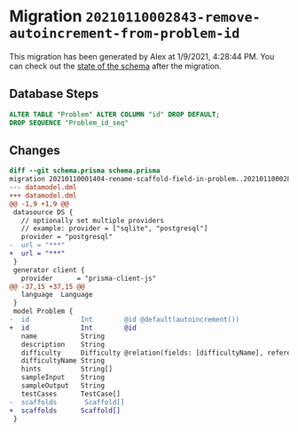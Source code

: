 # Migration `20210110002843-remove-autoincrement-from-problem-id`

This migration has been generated by Alex at 1/9/2021, 4:28:44 PM.
You can check out the [state of the schema](./schema.prisma) after the migration.

## Database Steps

```sql
ALTER TABLE "Problem" ALTER COLUMN "id" DROP DEFAULT;
DROP SEQUENCE "Problem_id_seq"
```

## Changes

```diff
diff --git schema.prisma schema.prisma
migration 20210110001404-rename-scaffold-field-in-problem..20210110002843-remove-autoincrement-from-problem-id
--- datamodel.dml
+++ datamodel.dml
@@ -1,9 +1,9 @@
 datasource DS {
   // optionally set multiple providers
   // example: provider = ["sqlite", "postgresql"]
   provider = "postgresql"
-  url = "***"
+  url = "***"
 }
 generator client {
   provider      = "prisma-client-js"
@@ -37,15 +37,15 @@
   language  Language
 }
 model Problem {
-  id             Int        @id @default(autoincrement())
+  id             Int        @id
   name           String
   description    String
   difficulty     Difficulty @relation(fields: [difficultyName], references: [name])
   difficultyName String
   hints          String[]
   sampleInput    String
   sampleOutput   String
   testCases      TestCase[]
-  scaffolds       Scaffold[]
+  scaffolds      Scaffold[]
 }
```



